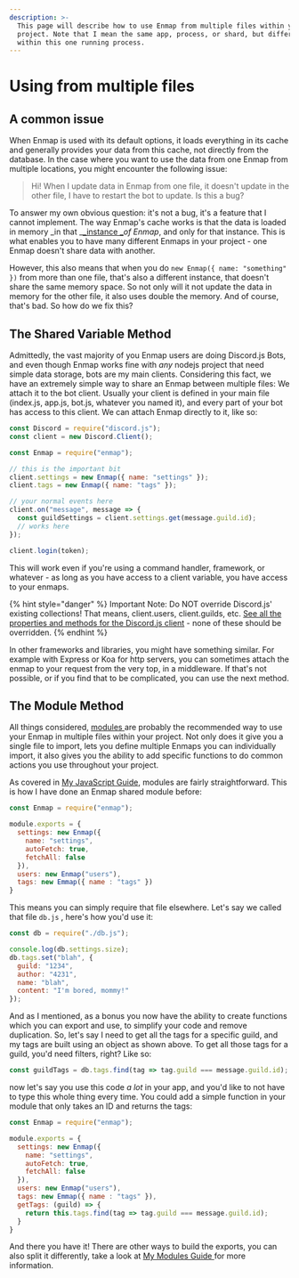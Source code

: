 ```yaml
---
description: >-
  This page will describe how to use Enmap from multiple files within your same
  project. Note that I mean the same app, process, or shard, but different files
  within this one running process.
---
```


# Using from multiple files

## A common issue

When Enmap is used with its default options, it loads everything in its cache and generally provides your data from this cache, not directly from the database. In the case where you want to use the data from one Enmap from multiple locations, you might encounter the following issue:&#x20;

> Hi! When I update data in Enmap from one file, it doesn't update in the other file, I have to restart the bot to update. Is this a bug?

To answer my own obvious question: it's not a bug, it's a feature that I cannot implement. The way Enmap's cache works is that the data is loaded in memory _in that _[_instance _](https://js.evie.dev/classes)_of Enmap_, and only for that instance. This is what enables you to have many different Enmaps in your project - one Enmap doesn't share data with another.&#x20;

However, this also means that when you do `new Enmap({ name: "something" })` from more than one file, that's also a different instance, that doesn't share the same memory space. So not only will it not update the data in memory for the other file, it also uses double the memory. And of course, that's bad. So how do we fix this?

## The Shared Variable Method

Admittedly, the vast majority of you Enmap users are doing Discord.js Bots, and even though Enmap works fine with _any_ nodejs project that need simple data storage, bots are my main clients. Considering this fact, we have an extremely simple way to share an Enmap between multiple files: We attach it to the bot client. Usually your client is defined in your main file (index.js, app.js, bot.js, whatever you named it), and every part of your bot has access to this client. We can attach Enmap directly to it, like so:&#x20;

```javascript
const Discord = require("discord.js");
const client = new Discord.Client();

const Enmap = require("enmap");

// this is the important bit
client.settings = new Enmap({ name: "settings" });
client.tags = new Enmap({ name: "tags" });

// your normal events here
client.on("message", message => {
  const guildSettings = client.settings.get(message.guild.id);
  // works here
});

client.login(token);
```

This will work even if you're using a command handler, framework, or whatever - as long as you have access to a client variable, you have access to your enmaps.&#x20;

{% hint style="danger" %}
Important Note: Do NOT override Discord.js' existing collections! That means, client.users, client.guilds, etc. [See all the properties and methods for the Discord.js client](https://discord.js.org/#/docs/main/stable/class/Client) - none of these should be overridden.
{% endhint %}

In other frameworks and libraries, you might have something similar. For example with Express or Koa for http servers, you can sometimes attach the enmap to your request from the very top, in a middleware. If that's not possible, or if you find that to be complicated, you can use the next method.

## The Module Method

All things considered, [modules ](https://js.evie.dev/modules)are probably the recommended way to use your Enmap in multiple files within your project. Not only does it give you a single file to import, lets you define multiple Enmaps you can individually import, it also gives you the ability to add specific functions to do common actions you use throughout your project.

As covered in [My JavaScript Guide](https://js.evie.dev/modules), modules are fairly straightforward. This is how I have done an Enmap shared module before:&#x20;

```javascript
const Enmap = require("enmap");

module.exports = {
  settings: new Enmap({
    name: "settings",
    autoFetch: true,
    fetchAll: false
  }),
  users: new Enmap("users"),
  tags: new Emmap({ name : "tags" })
}
```

This means you can simply require that file elsewhere. Let's say we called that file `db.js` , here's how you'd use it:&#x20;

```javascript
const db = require("./db.js");

console.log(db.settings.size);
db.tags.set("blah", {
  guild: "1234",
  author: "4231",
  name: "blah",
  content: "I'm bored, mommy!"
});
```

And as I mentioned, as a bonus you now have the ability to create functions which you can export and use, to simplify your code and remove duplication. So, let's say I need to get all the tags for a specific guild, and my tags are built using an object as shown above. To get all those tags for a guild, you'd need filters, right? Like so:

```javascript
const guildTags = db.tags.find(tag => tag.guild === message.guild.id);
```

now let's say you use this code _a lot_ in your app, and you'd like to not have to type this whole thing every time. You could add a simple function in your module that only takes an ID and returns the tags:

```javascript
const Enmap = require("enmap");

module.exports = {
  settings: new Enmap({
    name: "settings",
    autoFetch: true,
    fetchAll: false
  }),
  users: new Enmap("users"),
  tags: new Emmap({ name : "tags" }),
  getTags: (guild) => {
    return this.tags.find(tag => tag.guild === message.guild.id);
  }
}
```

And there you have it! There are other ways to build the exports, you can also split it differently, take a look at [My Modules Guide ](https://js.evie.dev/modules)for more information.
